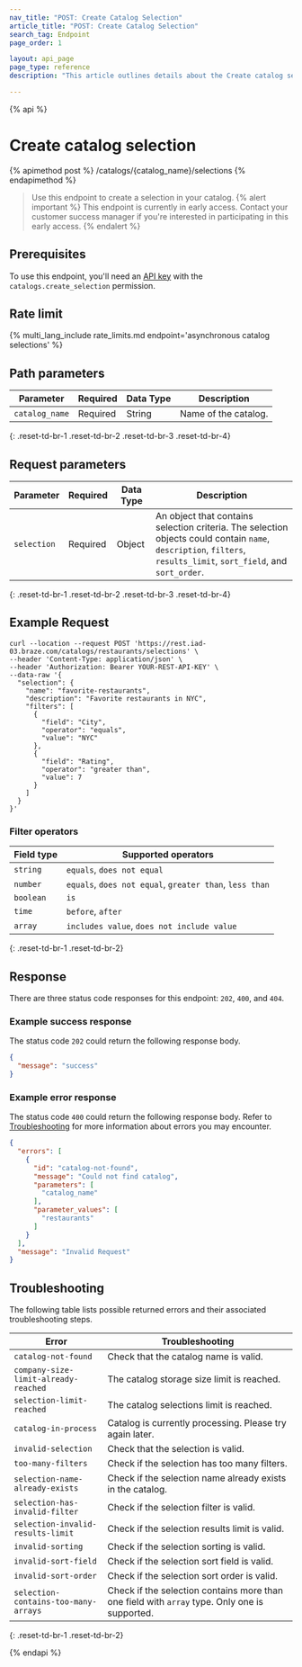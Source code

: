 ```yaml
---
nav_title: "POST: Create Catalog Selection"
article_title: "POST: Create Catalog Selection"
search_tag: Endpoint
page_order: 1

layout: api_page
page_type: reference
description: "This article outlines details about the Create catalog selection Braze endpoint."

---
```

{% api %}
# Create catalog selection
{% apimethod post %}
/catalogs/{catalog_name}/selections
{% endapimethod %}

> Use this endpoint to create a selection in your catalog.
{% alert important %}
This endpoint is currently in early access. Contact your customer success manager if you're interested in participating in this early access.
{% endalert %}

## Prerequisites

To use this endpoint, you'll need an [API key]({{site.baseurl}}/api/basics#rest-api-key/) with the `catalogs.create_selection` permission.

## Rate limit

{% multi_lang_include rate_limits.md endpoint='asynchronous catalog selections' %}

## Path parameters

| Parameter      | Required | Data Type | Description          |
| -------------- | -------- | --------- | -------------------- |
| `catalog_name` | Required | String    | Name of the catalog. |
{: .reset-td-br-1 .reset-td-br-2 .reset-td-br-3 .reset-td-br-4}

## Request parameters

| Parameter   | Required | Data Type | Description                                                                                                                                                        |
| ----------- | -------- | --------- | ------------------------------------------------------------------------------------------------------------------------------------------------------------------ |
| `selection` | Required | Object    | An object that contains selection criteria. The selection objects could contain `name`, `description`, `filters`, `results_limit`, `sort_field`, and `sort_order`. |
{: .reset-td-br-1 .reset-td-br-2 .reset-td-br-3 .reset-td-br-4}

## Example Request

```
curl --location --request POST 'https://rest.iad-03.braze.com/catalogs/restaurants/selections' \
--header 'Content-Type: application/json' \
--header 'Authorization: Bearer YOUR-REST-API-KEY' \
--data-raw '{
  "selection": {
    "name": "favorite-restaurants",
    "description": "Favorite restaurants in NYC",
    "filters": [
      {
        "field": "City",
        "operator": "equals",
        "value": "NYC"
      },
      {
        "field": "Rating",
        "operator": "greater than",
        "value": 7
      }
    ]
  }
}'
```

### Filter operators

| Field type | Supported operators                                     |
| ---------- | ------------------------------------------------------- |
| `string`   | `equals`, `does not equal`                              |
| `number`   | `equals`, `does not equal`, `greater than`, `less than` |
| `boolean`  | `is`                                                    |
| `time`     | `before`, `after`                                       |
| `array`    | `includes value`, `does not include value`              |
{: .reset-td-br-1 .reset-td-br-2}

## Response

There are three status code responses for this endpoint: `202`, `400`, and `404`.

### Example success response

The status code `202` could return the following response body.

```json
{
  "message": "success"
}
```

### Example error response

The status code `400` could return the following response body. Refer to [Troubleshooting](#troubleshooting) for more information about errors you may encounter.

```json
{
  "errors": [
    {
      "id": "catalog-not-found",
      "message": "Could not find catalog",
      "parameters": [
        "catalog_name"
      ],
      "parameter_values": [
        "restaurants"
      ]
    }
  ],
  "message": "Invalid Request"
}
```

## Troubleshooting

The following table lists possible returned errors and their associated troubleshooting steps.

| Error                                | Troubleshooting                                                                               |
|--------------------------------------|-----------------------------------------------------------------------------------------------|
| `catalog-not-found`                  | Check that the catalog name is valid.                                                         |
| `company-size-limit-already-reached` | The catalog storage size limit is reached.                                                    |
| `selection-limit-reached`            | The catalog selections limit is reached.                                                      |
| `catalog-in-process`                 | Catalog is currently processing. Please try again later.                                      |
| `invalid-selection`                  | Check that the selection is valid.                                                            |
| `too-many-filters`                   | Check if the selection has too many filters.                                                  |
| `selection-name-already-exists`      | Check if the selection name already exists in the catalog.                                    |
| `selection-has-invalid-filter`       | Check if the selection filter is valid.                                                       |
| `selection-invalid-results-limit`    | Check if the selection results limit is valid.                                                |
| `invalid-sorting`                    | Check if the selection sorting is valid.                                                      |
| `invalid-sort-field`                 | Check if the selection sort field is valid.                                                   |
| `invalid-sort-order`                 | Check if the selection sort order is valid.                                                   |
| `selection-contains-too-many-arrays` | Check if the selection contains more than one field with `array` type. Only one is supported. |
{: .reset-td-br-1 .reset-td-br-2}

{% endapi %}